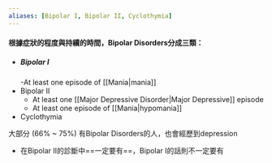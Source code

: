 ```yaml
---
aliases: [Bipolar I, Bipolar II, Cyclothymia]
---
```




#### 根據症狀的程度與持續的時間，Bipolar Disorders分成三類：
- ##### Bipolar I
	-At least one episode of [[Mania|mania]]
- Bipolar II
	- At least one [[Major Depressive Disorder|Major Depressive]] episode
	- At least one episode of [[Mania|hypomania]]
- Cyclothymia

大部分 (66% ~ 75%) 有Bipolar Disorders的人，也會經歷到depression
- 在Bipolar II的診斷中==一定要有==，Bipolar I的話則不一定要有

